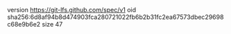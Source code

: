 version https://git-lfs.github.com/spec/v1
oid sha256:6d8af94b8d474903fca280721022fb6b2b31fc2ea67573dbec29698c68e9b6e2
size 47
